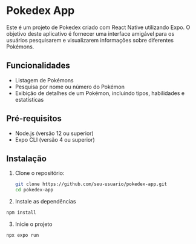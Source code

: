 # Pokedex App

Este é um projeto de Pokedex criado com React Native utilizando Expo. O objetivo deste aplicativo é fornecer uma interface amigável para os usuários pesquisarem e visualizarem informações sobre diferentes Pokémons.

## Funcionalidades

- Listagem de Pokémons
- Pesquisa por nome ou número do Pokémon
- Exibição de detalhes de um Pokémon, incluindo tipos, habilidades e estatísticas

## Pré-requisitos

- Node.js (versão 12 ou superior)
- Expo CLI (versão 4 ou superior)

## Instalação

1. Clone o repositório:

   ```sh
   git clone https://github.com/seu-usuario/pokedex-app.git
   cd pokedex-app
   ```

2. Instale as dependências

  ```sh
  npm install
  ```

3. Inicie o projeto

  ```sh
  npx expo run
  ```

